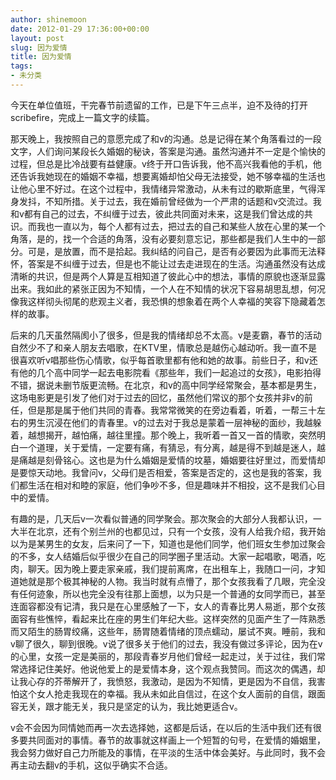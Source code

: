 ```yaml
---
author: shinemoon
date: 2012-01-29 17:36:00+00:00
layout: post
slug: 因为爱情
title: 因为爱情
tags:
- 未分类
---
```


今天在单位值班，干完春节前遗留的工作，已是下午三点半，迫不及待的打开scribefire，完成上一篇文字的续篇。  
  
那天晚上，我按照自己的意愿完成了和v的沟通。总是记得在某个角落看过的一段文字，人们询问某段长久婚姻的秘诀，答案是沟通。虽然沟通并不一定是个愉快的过程，但总是比冷战要有益健康。v终于开口告诉我，他不高兴我看他的手机，他还告诉我她现在的婚姻不幸福，想要离婚却怕父母无法接受，她不够幸福的生活也让他心里不好过。在这个过程中，我情绪异常激动，从未有过的歇斯底里，气得浑身发抖，不知所措。关于过去，我在婚前曾经做为一个严肃的话题和v交流过。我和v都有自己的过去，不纠缠于过去，彼此共同面对未来，这是我们曾达成的共识。而我也一直以为，每个人都有过去，把过去的自己和某些人放在心里的某一个角落，是的，找一个合适的角落，没有必要刻意忘记，那些都是我们人生中的一部分。可是，是放置，而不是拾起。我纠结的问自己，是否有必要因为此事而无法释怀，答案是不纠缠于过去，但是也不能让过去走进现在的生活。沟通虽然没有达成清晰的共识，但是两个人算是互相知道了彼此心中的想法，事情的原貌也逐渐显露出来。我如此的紧张正因为不知情，一个人在不知情的状况下容易胡思乱想，何况像我这样彻头彻尾的悲观主义者，我恐惧的想象着在两个人幸福的笑容下隐藏着怎样的故事。  
  
后来的几天虽然隔阂小了很多，但是我的情绪却总不太高。v是麦霸，春节的活动自然少不了和亲人朋友去唱歌，在KTV里，情歌总是越伤心越动听。我一直不是很喜欢听v唱那些伤心情歌，似乎每首歌里都有他和她的故事。前些日子，和v还有他的几个高中同学一起去电影院看《那些年，我们一起追过的女孩》，电影拍得不错，据说未删节版更流畅。在北京，和v的高中同学经常聚会，基本都是男生，这场电影更是引发了他们对于过去的回忆，虽然他们常议的那个女孩并非v的前任，但是那是属于他们共同的青春。我常常微笑的在旁边看着，听着，一帮三十左右的男生沉浸在他们的青春里。v的过去对于我总是蒙着一层神秘的面纱，我越躲着，越想揭开，越怕痛，越往里撞。那个晚上，我听着一首又一首的情歌，突然明白一个道理，关于爱情，一定要有痛，有猜忌，有分离，越是得不到越是迷人，越是痛越是刻骨铭心。这也是为什么婚姻是爱情的坟墓，婚姻要往好里过，而爱情却是要惊天动地。我曾问v，父母们是否相爱，答案是否定的，这也是我的答案，我们都生活在相对和睦的家庭，他们争吵不多，但是趣味并不相投，这不是我们心目中的爱情。  
  
有趣的是，几天后v一次看似普通的同学聚会。那次聚会的大部分人我都认识，一大半在北京，还有个别兰州的也都见过，只有一个女孩，没有人给我介绍，我开始以为是某男生的女友，后来问了一下，知道也是他们同学，他们班女生参加过聚会的不多，女人结婚后似乎很少在自己的同学圈子里活动。大家一起唱歌，喝酒，吃肉，聊天。因为晚上要走家亲戚，我们提前离席，在出租车上，我随口一问，才知道她就是那个极其神秘的人物。我当时就有点懵了，那个女孩我看了几眼，完全没有任何迹象，所以也完全没有往那上面想，以为只是一个普通的女同学而已，甚至连面容都没有记清，我只是在心里感触了一下，女人的青春比男人易逝，那个女孩面容有些憔悴，看起来比在座的男生们年纪大些。这样突然的见面产生了一阵熟悉而又陌生的肠胃绞痛，这些年，肠胃随着情绪的顶点蠕动，屡试不爽。睡前，我和v聊了很久，聊到很晚。v说了很多关于他们的过去，我没有做过多评论，因为在v的心里，女孩一定是美丽的，那段青春岁月他们曾经一起走过，关于过往，我们常常选择记住美好。他说他爱上的是爱情本身，这个观点我赞同。而这次的偶遇，却让我心存的芥蒂解开了，我愤怒，我激动，是因为不知情，更是因为不自信，我害怕这个女人抢走我现在的幸福。我从未如此自信过，在这个女人面前的自信，跟面容无关，跟才能无关，我只是坚定的认为，我比她更适合v。  
  
v会不会因为同情她而再一次去选择她，这都是后话，在以后的生活中我们还有很多要共同面对的事情。春节的故事就这样画上一个短暂的句号，在爱情的婚姻里，我会努力做好自己力所能及的事情，在平淡的生活中体会美好。与此同时，我不会再主动去翻v的手机，这似乎确实不合适。
